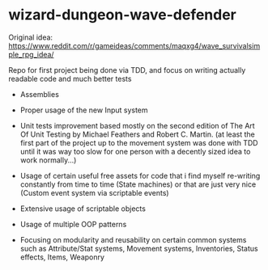 # wizard-dungeon-wave-defender
Original idea: https://www.reddit.com/r/gameideas/comments/maqxg4/wave_survivalsimple_rpg_idea/

Repo for first project being done via TDD, and focus on writing actually readable code and much better tests
- Assemblies
- Proper usage of the new Input system
- Unit tests improvement based mostly on the second edition of The Art Of Unit Testing by Michael Feathers and Robert C. Martin.
(at least the first part of the project up to the movement system was done with TDD until it was way too slow for one person with a decently sized idea to work normally...)

- Usage of certain useful free assets for code that i find myself re-writing constantly from time to time (State machines) or that are just very nice (Custom event system via scriptable events)
- Extensive usage of scriptable objects
- Usage of multiple OOP patterns
- Focusing on modularity and reusability on certain common systems such as Attribute/Stat systems, Movement systems, Inventories, Status effects, Items, Weaponry
